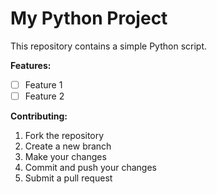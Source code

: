 # My Python Project

This repository contains a simple Python script.

**Features:**

*   [ ] Feature 1
*   [ ] Feature 2

**Contributing:**

1.  Fork the repository
2.  Create a new branch
3.  Make your changes
4.  Commit and push your changes
5.  Submit a pull request

